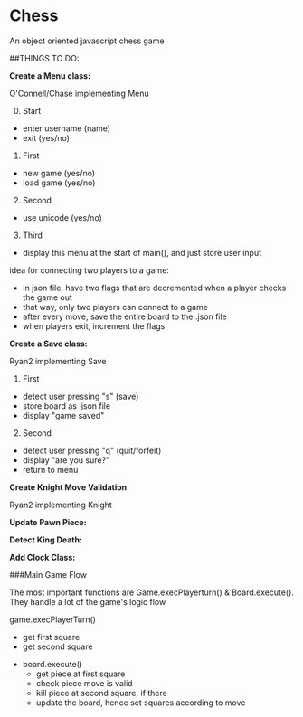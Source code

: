 # Chess
An object oriented javascript chess game

##THINGS TO DO:

**Create a Menu class:**

O'Connell/Chase implementing Menu

0. Start
  - enter username (name)
  - exit (yes/no)
1. First
  - new game (yes/no)
  - load game (yes/no)
2. Second
  - use unicode (yes/no)
3. Third
  - display this menu at the start of main(), and just store user input

idea for connecting two players to a game:
  - in json file, have two flags that are decremented when a player checks the game out
  - that way, only two players can connect to a game
  - after every move, save the entire board to the .json file
  - when players exit, increment the flags

**Create a Save class:**

Ryan2 implementing Save

1. First
  - detect user pressing "s" (save)
  - store board as .json file
  - display "game saved"
2. Second
  - detect user pressing "q" (quit/forfeit)
  - display "are you sure?"
  - return to menu

**Create Knight Move Validation**

Ryan2 implementing Knight

**Update Pawn Piece:**

**Detect King Death:**

**Add Clock Class:**
  
###Main Game Flow

The most important functions are Game.execPlayerturn() & Board.execute(). They handle a lot of the game's logic flow

game.execPlayerTurn()
  - get first square
  - get second square
  * board.execute()
    - get piece at first square
    - check piece move is valid
    - kill piece at second square, if there
    - update the board, hence set squares according to move



